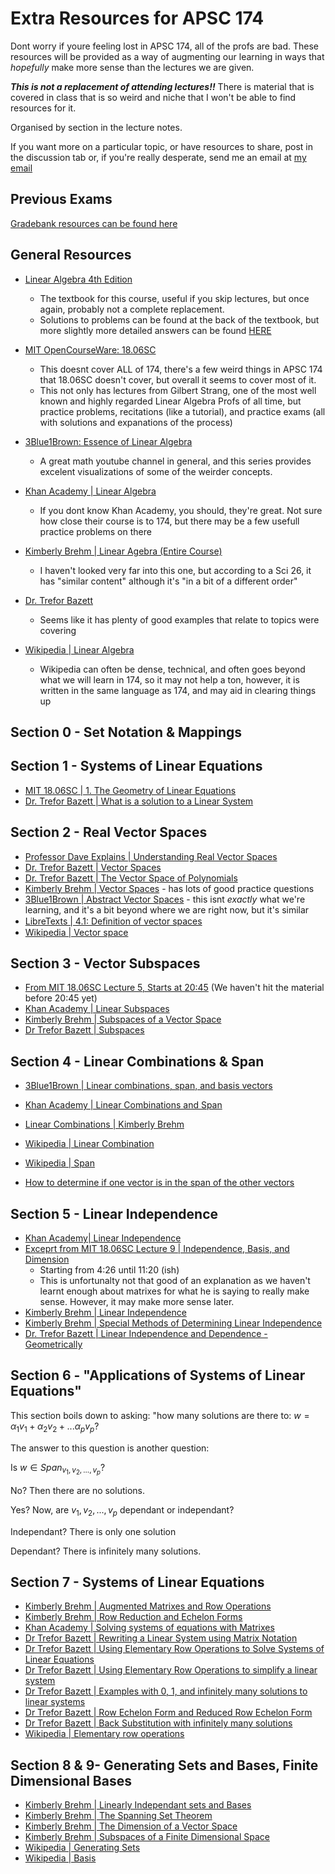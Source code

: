 # Extra Resources for APSC 174

Dont worry if youre feeling lost in APSC 174, all of the profs are bad. These resources will be provided as a way of augmenting our learning in ways that *hopefully* make more sense than the lectures we are given. 

***This is not a replacement of attending lectures!!*** There is material that is covered in class that is so weird and niche that I won't be able to find resources for it.

Organised by section in the lecture notes.

If you want more on a particular topic, or have resources to share, post in the discussion tab or, if you're really desperate, send me an email at [my email](mailto:22lxj1@queensu.ca)

## Previous Exams
[Gradebank resources can be found here](https://qspace.library.queensu.ca/browse/title?scope=cab1b9d2-6777-45cd-b56d-78c608468888&bbm.page=1&startsWith=APSC174)

## General Resources
* [Linear Algebra 4th Edition](https://ia804704.us.archive.org/22/items/linear-algibra-4th-edition-by-friedberg/Linear%20Algibra%204th%20edition%20by%20Friedberg.pdf)
  * The textbook for this course, useful if you skip lectures, but once again, probably not a complete replacement.
  * Solutions to problems can be found at the back of the textbook, but more slightly more detailed answers can be found [HERE](https://jlch3554.files.wordpress.com/2012/11/la-solution-2011-7.pdf)

* [MIT OpenCourseWare: 18.06SC](https://ocw.mit.edu/courses/18-06sc-linear-algebra-fall-2011/)
  * This doesnt cover ALL of 174, there's a few weird things in APSC 174 that 18.06SC doesn't cover, but overall it seems to cover most of it.
  * This not only has lectures from Gilbert Strang, one of the most well known and highly regarded Linear Algebra Profs of all time, but practice problems, recitations (like a tutorial), and practice exams (all with solutions and expanations of the process)
* [3Blue1Brown: Essence of Linear Algebra](https://youtube.com/playlist?list=PLZHQObOWTQDPD3MizzM2xVFitgF8hE_ab&si=a3Iv4Xm85umd5VaF)
  * A great math youtube channel in general, and this series provides excelent visualizations of some of the weirder concepts.
* [Khan Academy | Linear Algebra](https://www.khanacademy.org/math/linear-algebra)
  * If you dont know Khan Academy, you should, they're great. Not sure how close their course is to 174, but there may be a few usefull practice problems on there
* [Kimberly Brehm | Linear Agebra (Entire Course)](https://youtube.com/playlist?list=PLl-gb0E4MII03hiCrZa7YqxUMEeEPmZqK&si=IidBIq97HmHjQie8)
  * I haven't looked very far into this one, but according to a Sci 26, it has "similar content" although it's "in a bit of a different order"
* [Dr. Trefor Bazett](https://www.youtube.com/playlist?list=PLHXZ9OQGMqxfUl0tcqPNTJsb7R6BqSLo6)
  * Seems like it has plenty of good examples that relate to topics were covering
* [Wikipedia | Linear Algebra](https://en.wikipedia.org/wiki/Linear_algebra)
  * Wikipedia can often be dense, technical, and often goes beyond what we will learn in 174, so it may not help a ton, however, it is written in the same language as 174, and may aid in clearing things up
 

## Section 0 - Set Notation & Mappings


## Section 1 - Systems of Linear Equations
* [MIT 18.06SC | 1. The Geometry of Linear Equations](https://www.youtube.com/watch?v=J7DzL2_Na80&t=2096s)
* [Dr. Trefor Bazett | What is a solution to a Linear System](https://youtu.be/H8MiZMJr1kQ?si=8-DtM0x-QYszabxE)


## Section 2 - Real Vector Spaces
* [Professor Dave Explains | Understanding Real Vector Spaces](https://www.youtube.com/watch?v=EP2ghkO0lSk)
* [Dr. Trefor Bazett | Vector Spaces](https://www.youtube.com/watch?v=72GtkP6nP_A)
* [Dr. Trefor Bazett | The Vector Space of Polynomials](https://www.youtube.com/watch?v=SzZaQnzstfE)
* [Kimberly Brehm | Vector Spaces](https://www.youtube.com/watch?v=QMwwplztQfY) - has lots of good practice questions
* [3Blue1Brown | Abstract Vector Spaces](https://www.youtube.com/watch?v=TgKwz5Ikpc8) - this isnt *exactly* what we're learning, and it's a bit beyond where we are right now, but it's similar
* [LibreTexts | 4.1: Deﬁnition of vector spaces](https://math.libretexts.org/Bookshelves/Linear_Algebra/Book%3A_Linear_Algebra_(Schilling_Nachtergaele_and_Lankham)/04%3A_Vector_spaces/4.01%3A_De%EF%AC%81nition_of_vector_spaces#:~:text=A%20vector%20space%20over%20R%20is%20usually%20called,V%20of%20a%20vector%20space%20are%20called%20vectors.)
* [Wikipedia | Vector space](https://en.wikipedia.org/wiki/Vector_space)


## Section 3 - Vector Subspaces

* [From MIT 18.06SC Lecture 5, Starts at 20:45](https://youtu.be/JibVXBElKL0?si=WqNBI-49PZVl4Rmu&t=1245) (We haven't hit the material before 20:45 yet)
* [Khan Academy | Linear Subspaces](https://www.khanacademy.org/math/linear-algebra/vectors-and-spaces/subspace-basis/v/linear-subspaces)
* [Kimberly Brehm | Subspaces of a Vector Space](https://www.youtube.com/watch?v=2Ee2B1Jp5ZE)
* [Dr Trefor Bazett | Subspaces](https://youtu.be/rgxyxcTwvuo?si=hrAhS-z1bpW80Wr9)


## Section 4 - Linear Combinations & Span
* [3Blue1Brown | Linear combinations, span, and basis vectors ](https://youtu.be/k7RM-ot2NWY?si=H0zm7Yyp5YG3ZjrI)
* [Khan Academy | Linear Combinations and Span](https://www.khanacademy.org/math/linear-algebra/vectors-and-spaces/linear-combinations/v/linear-combinations-and-span)
* [Linear Combinations | Kimberly Brehm](https://youtu.be/9QXnOwSOoWA?si=E-5AWMGDM_risR2m)
* [Wikipedia | Linear Combination](https://en.wikipedia.org/wiki/Linear_combination)
* [Wikipedia | Span](https://en.wikipedia.org/wiki/Linear_span)

* [How to determine if one vector is in the span of the other vectors](https://youtu.be/kzjVqg0Xxhk?si=hm2weID02XRCbH0D)
  

## Section 5 - Linear Independence
* [Khan Academy| Linear Independence](https://www.khanacademy.org/math/linear-algebra/vectors-and-spaces/linear-independence/v/linear-algebra-introduction-to-linear-independence)
* [Exceprt from MIT 18.06SC Lecture 9 | Independence, Basis, and Dimension](https://youtu.be/yjBerM5jWsc?si=wKDnNYBAR4FeyvqD&t=268)
  * Starting from 4:26 until 11:20 (ish)
  * This is unfortunalty not that good of an explanation as we haven't learnt enough about matrixes for what he is saying to really make sense. However, it may make more sense later.
* [Kimberly Brehm | Linear Independence](https://youtu.be/ofGN1Gtgjok?si=AP3WDnoh5DWCBOS6)
* [Kimberly Brehm | Special Methods of Determining Linear Independence](https://www.youtube.com/watch?v=EdLoNRo0s28&list=PLl-gb0E4MII03hiCrZa7YqxUMEeEPmZqK&index=14&t=132s)
* [Dr. Trefor Bazett | Linear Independence and Dependence - Geometrically](https://youtu.be/Bn547nOfs3w?si=al0JmK0ZxB1H8C43)

## Section 6 - "Applications of Systems of Linear Equations"
This section boils down to asking: "how many solutions are there to: $w = \alpha_1 v_1 + \alpha_2v_2 +...\alpha_pv_p$?

The answer to this question is another question:

Is $w\in Span_{v_1,v_2,...,v_p}$? 

No? Then there are no solutions. 

Yes? Now, are $v_1,v_2,...,v_p$ dependant or independant?

Independant? There is only one solution 

Dependant? There is infinitely many solutions.

## Section 7 - Systems of Linear Equations
* [Kimberly Brehm | Augmented Matrixes and Row Operations](https://youtu.be/SEh3yhEFK1w?si=bHsAsZvbtDEUL24f)
* [Kimberly Brehm | Row Reduction and Echelon Forms](https://youtu.be/7xtAYrAtuPc?si=zsIsjg_fyhujuq33)
* [Khan Academy | Solving systems of equations with Matrixes](https://www.khanacademy.org/math/linear-algebra/vectors-and-spaces/matrices-elimination/v/matrices-reduced-row-echelon-form-1)
* [Dr Trefor Bazett | Rewriting a Linear System using Matrix Notation](https://www.youtube.com/watch?v=ghSkNXB08ds&list=PLHXZ9OQGMqxfUl0tcqPNTJsb7R6BqSLo6&index=4)
* [Dr Trefor Bazett | Using Elementary Row Operations to Solve Systems of Linear Equations](https://www.youtube.com/watch?v=MbmZk-x2FFs&list=PLHXZ9OQGMqxfUl0tcqPNTJsb7R6BqSLo6&index=5)
* [Dr Trefor Bazett | Using Elementary Row Operations to simplify a linear system](https://www.youtube.com/watch?v=B7XtnvNwEPA&list=PLHXZ9OQGMqxfUl0tcqPNTJsb7R6BqSLo6&index=6)
* [Dr Trefor Bazett | Examples with 0, 1, and infinitely many solutions to linear systems](https://www.youtube.com/watch?v=B8oszxF9fhI&list=PLHXZ9OQGMqxfUl0tcqPNTJsb7R6BqSLo6&index=7)
* [Dr Trefor Bazett | Row Echelon Form and Reduced Row Echelon Form](https://www.youtube.com/watch?v=W01H0LcVUdQ&list=PLHXZ9OQGMqxfUl0tcqPNTJsb7R6BqSLo6&index=8)
* [Dr Trefor Bazett | Back Substitution with infinitely many solutions](https://www.youtube.com/watch?v=3lMH_no_OvA&list=PLHXZ9OQGMqxfUl0tcqPNTJsb7R6BqSLo6&index=9)
* [Wikipedia | Elementary row operations](https://en.wikipedia.org/wiki/Elementary_matrix#Elementary_row_operations)

## Section 8 & 9- Generating Sets and Bases, Finite Dimensional Bases 
* [Kimberly Brehm | Linearly Independant sets and Bases](https://www.youtube.com/watch?v=lOyFbpemz58&list=PLl-gb0E4MII03hiCrZa7YqxUMEeEPmZqK&index=30&t=32s)
* [Kimberly Brehm | The Spanning Set Theorem](https://www.youtube.com/watch?v=atwUmR-qpfk&list=PLl-gb0E4MII03hiCrZa7YqxUMEeEPmZqK&index=31)
* [Kimberly Brehm | The Dimension of a Vector Space](https://www.youtube.com/watch?v=jk6YPdIIJUg&list=PLl-gb0E4MII03hiCrZa7YqxUMEeEPmZqK&index=32)
* [Kimberly Brehm | Subspaces of a Finite Dimensional Space](https://www.youtube.com/watch?v=lgKR0iJi7Ww&list=PLl-gb0E4MII03hiCrZa7YqxUMEeEPmZqK&index=33)
* [Wikipedia | Generating Sets](https://en.wikipedia.org/wiki/Linear_span#Theorems)
* [Wikipedia | Basis](https://en.wikipedia.org/wiki/Basis_(linear_algebra))
